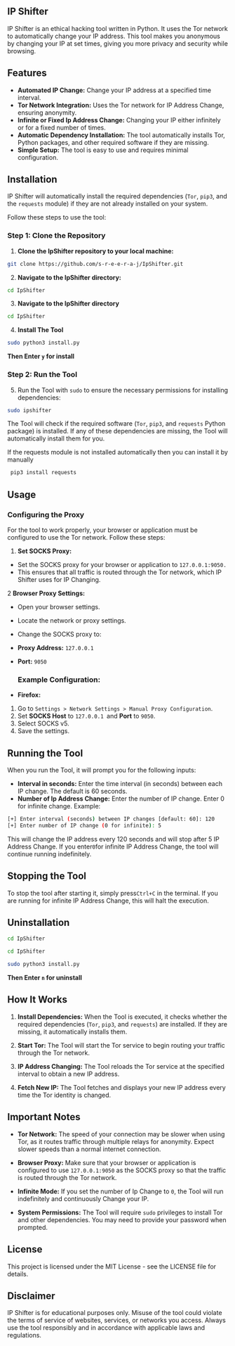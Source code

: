 ## IP Shifter
IP Shifter is an ethical hacking tool written in Python. It uses the Tor network to automatically change your IP address. This tool makes you anonymous by changing your IP at set times, giving you more privacy and security while browsing.

## Features
- **Automated IP Change:** Change your IP address at a specified time interval.
- **Tor Network Integration:** Uses the Tor network for IP Address Change, ensuring anonymity.
- **Infinite or Fixed Ip Address Change:** Changing your IP either infinitely or for a fixed number of times.
- **Automatic Dependency Installation:** The tool automatically installs Tor, Python packages, and other required software if they are missing.
- **Simple Setup:** The tool is easy to use and requires minimal configuration.
## Installation
IP Shifter will automatically install the required dependencies (`Tor`, `pip3`, and the `requests` module) if they are not already installed on your system.


Follow these steps to use the tool:

### Step 1: Clone the Repository
1. **Clone the IpShifter repository to your local machine:**

```bash
git clone https://github.com/s-r-e-e-r-a-j/IpShifter.git
```
2. **Navigate to the IpShifter directory:**

```bash
cd IpShifter
```
3. **Navigate to the IpShifter directory**
```bash
cd IpShifter
```
4. **Install The Tool**
```bash
sudo python3 install.py
  ```
 **Then Enter `y` for install**   
### Step 2: Run the Tool
5. Run the Tool with `sudo` to ensure the necessary permissions for installing dependencies:
```bash
sudo ipshifter
```
The Tool will check if the required software (`Tor`, `pip3`, and `requests` Python package) is installed. If any of these dependencies are missing, the Tool will automatically install them for you.


If the requests module is not installed automatically then you can install it by manually 

```bash
 pip3 install requests
  ```


## Usage
### Configuring the Proxy
For the tool to work properly, your browser or application must be configured to use the Tor network. Follow these steps:

1. **Set SOCKS Proxy:**

- Set the SOCKS proxy for your browser or application to `127.0.0.1:9050.`
- This ensures that all traffic is routed through the Tor network, which IP Shifter uses for IP Changing.

  
2 **Browser Proxy Settings:**

- Open your browser settings.
- Locate the network or proxy settings.
- Change the SOCKS proxy to:
- **Proxy Address:** `127.0.0.1`
- **Port:** `9050`

  ### Example Configuration:
- **Firefox:**

1. Go to `Settings > Network Settings > Manual Proxy Configuration`.
2. Set **SOCKS Host** to `127.0.0.1 `and **Port** to `9050`.
3. Select SOCKS v5.
4. Save the settings.
   
## Running the Tool
When you run the Tool, it will prompt you for the following inputs:

- **Interval in seconds:** Enter the time interval (in seconds) between each IP change. The default is 60 seconds.
- **Number of Ip Address Change:** Enter the number of IP change. Enter 0 for infinite change.
Example:

```bash
[+] Enter interval (seconds) between IP changes [default: 60]: 120
[+] Enter number of IP change (0 for infinite): 5
```
This will change the IP address every 120 seconds and will stop after 5 IP Address Change. If you enter`0`for infinite IP Address Change, the tool will continue running indefinitely.

## Stopping the Tool
To stop the tool after starting it, simply press`Ctrl+C` in the terminal. If you are running  for infinite IP Address Change, this will halt the execution.
## Uninstallation

 ```bash
cd IpShifter
```
```bash
cd IpShifter
```
 ```bash
 sudo python3 install.py
 ```
**Then Enter `n` for uninstall**

## How It Works
1. **Install Dependencies:** When the Tool is executed, it checks whether the required dependencies (`Tor`, `pip3`, and `requests`) are installed. If they are missing, it automatically installs them.

2. **Start Tor:** The Tool will start the Tor service to begin routing your traffic through the Tor network.

3. **IP Address Changing:** The Tool reloads the Tor service at the specified interval to obtain a new IP address.

4. **Fetch New IP:** The Tool fetches and displays your new IP address every time the Tor identity is changed.

## Important Notes
- **Tor Network:** The speed of your connection may be slower when using Tor, as it routes traffic through multiple relays for anonymity. Expect slower speeds than a normal internet connection.

- **Browser Proxy:** Make sure that your browser or application is configured to use `127.0.0.1:9050` as the SOCKS proxy so that the traffic is routed through the Tor network.

- **Infinite Mode:** If you set the number of Ip Change to `0`, the Tool will run indefinitely and continuously Change your IP.

- **System Permissions:** The Tool will require `sudo` privileges to install Tor and other dependencies. You may need to provide your password when prompted.


## License
This project is licensed under the MIT License - see the LICENSE file for details.


## Disclaimer
IP Shifter is for educational purposes only. Misuse of the tool could violate the terms of service of websites, services, or networks you access. Always use the tool responsibly and in accordance with applicable laws and regulations.

